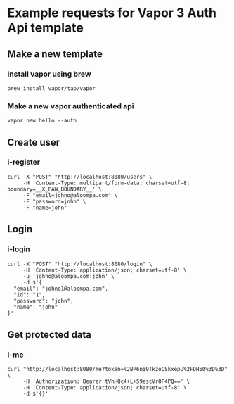 # Example requests for Vapor 3 Auth Api template
## Make a new template
### Install vapor using brew

```
brew install vapor/tap/vapor
```

### Make a new vapor authenticated api

```
vapor new hello --auth
```

## Create user

### i-register

```
curl -X "POST" "http://localhost:8080/users" \
     -H 'Content-Type: multipart/form-data; charset=utf-8; boundary=__X_PAW_BOUNDARY__' \
     -F "email=johno@aloompa.com" \
     -F "password=john" \
     -F "name=john"
```

## Login

### i-login

```
curl -X "POST" "http://localhost:8080/login" \
     -H 'Content-Type: application/json; charset=utf-8' \
     -u 'johno@aloompa.com:john' \
     -d $'{
  "email": "johno1@aloompa.com",
  "id": "1",
  "password": "john",
  "name": "john"
}'
```

## Get protected data

### i-me

```
curl "http://localhost:8080/me?token=%2BP6ni9TkzoCSkxepU%2FDH5Q%3D%3D" \
     -H 'Authorization: Bearer tVhHQc4+L+59escVr0P4PQ==' \
     -H 'Content-Type: application/json; charset=utf-8' \
     -d $'{}'
```
